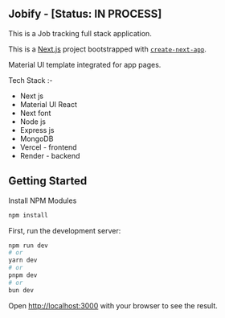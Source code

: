 ## Jobify - [Status: IN PROCESS]

This is a Job tracking full stack application.

This is a [Next.js](https://nextjs.org) project bootstrapped with [`create-next-app`](https://nextjs.org/docs/app/api-reference/cli/create-next-app).

Material UI template integrated for app pages.

Tech Stack :-
- Next js
- Material UI React
- Next font
- Node js
- Express js
- MongoDB
- Vercel - frontend
- Render - backend

## Getting Started

Install NPM Modules

```bash
npm install

```

First, run the development server:

```bash
npm run dev
# or
yarn dev
# or
pnpm dev
# or
bun dev
```

Open [http://localhost:3000](http://localhost:3000) with your browser to see the result.
